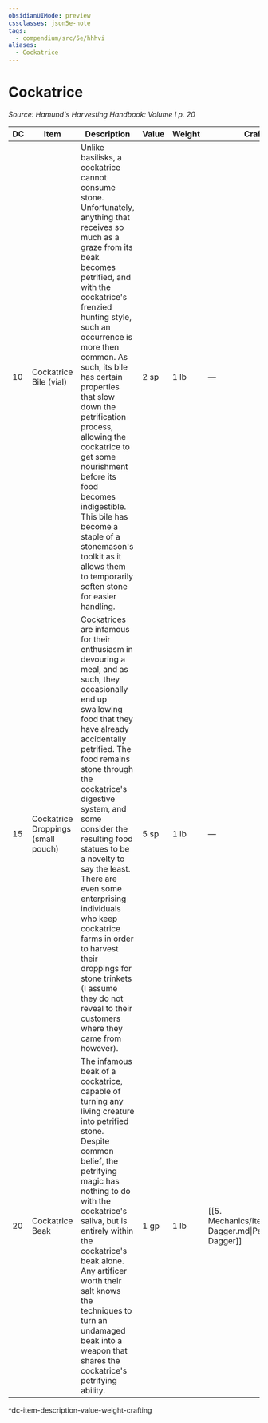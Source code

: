 ```yaml
---
obsidianUIMode: preview
cssclasses: json5e-note
tags:
  - compendium/src/5e/hhhvi
aliases:
  - Cockatrice
---
```

# Cockatrice
*Source: Hamund's Harvesting Handbook: Volume I p. 20* 

| DC | Item | Description | Value | Weight | Crafting |
|----|------|-------------|-------|--------|----------|
| 10 | Cockatrice Bile (vial) | Unlike basilisks, a cockatrice cannot consume stone. Unfortunately, anything that receives so much as a graze from its beak becomes petrified, and with the cockatrice's frenzied hunting style, such an occurrence is more then common. As such, its bile has certain properties that slow down the petrification process, allowing the cockatrice to get some nourishment before its food becomes indigestible. This bile has become a staple of a stonemason's toolkit as it allows them to temporarily soften stone for easier handling. | 2 sp | 1 lb | — |
| 15 | Cockatrice Droppings (small pouch) | Cockatrices are infamous for their enthusiasm in devouring a meal, and as such, they occasionally end up swallowing food that they have already accidentally petrified. The food remains stone through the cockatrice's digestive system, and some consider the resulting food statues to be a novelty to say the least. There are even some enterprising individuals who keep cockatrice farms in order to harvest their droppings for stone trinkets (I assume they do not reveal to their customers where they came from however). | 5 sp | 1 lb | — |
| 20 | Cockatrice Beak | The infamous beak of a cockatrice, capable of turning any living creature into petrified stone. Despite common belief, the petrifying magic has nothing to do with the cockatrice's saliva, but is entirely within the cockatrice's beak alone. Any artificer worth their salt knows the techniques to turn an undamaged beak into a weapon that shares the cockatrice's petrifying ability. | 1 gp | 1 lb | [[5. Mechanics/Items/Petrifying Dagger.md\|Petrifying Dagger]] |
^dc-item-description-value-weight-crafting
